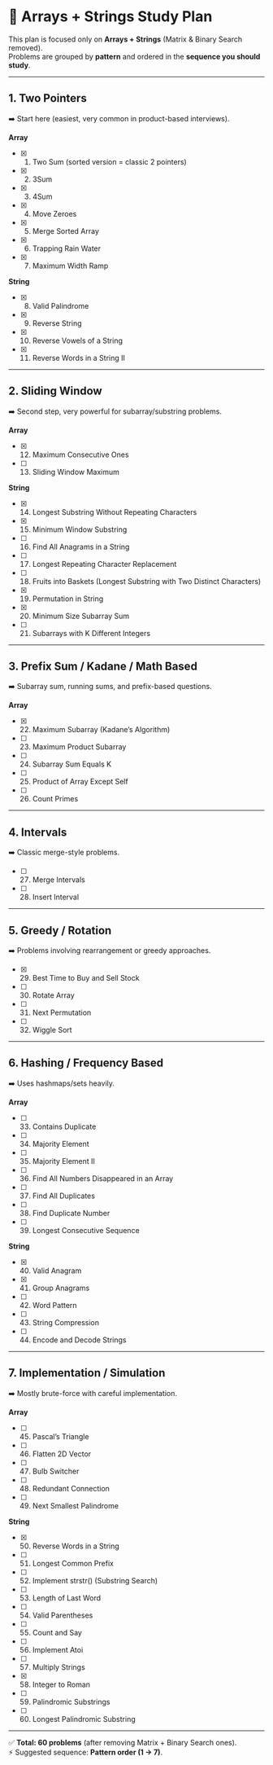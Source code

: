 # 📘 Arrays + Strings Study Plan  

This plan is focused only on **Arrays + Strings** (Matrix & Binary Search removed).  
Problems are grouped by **pattern** and ordered in the **sequence you should study**.  

---

## 1. Two Pointers  
➡️ Start here (easiest, very common in product-based interviews).  

**Array**  
- [x] 1. Two Sum (sorted version = classic 2 pointers)  
- [x] 2. 3Sum  
- [x] 3. 4Sum  
- [x] 4. Move Zeroes  
- [x] 5. Merge Sorted Array  
- [x] 6. Trapping Rain Water  
- [x] 7. Maximum Width Ramp  

**String**  
- [x] 8. Valid Palindrome  
- [x] 9. Reverse String  
- [x] 10. Reverse Vowels of a String  
- [x] 11. Reverse Words in a String II  

---

## 2. Sliding Window  
➡️ Second step, very powerful for subarray/substring problems.  

**Array**  
- [x] 12. Maximum Consecutive Ones  
- [ ] 13. Sliding Window Maximum  

**String**  
- [x] 14. Longest Substring Without Repeating Characters  
- [x] 15. Minimum Window Substring  
- [ ] 16. Find All Anagrams in a String  
- [ ] 17. Longest Repeating Character Replacement  
- [ ] 18. Fruits into Baskets (Longest Substring with Two Distinct Characters)  
- [x] 19. Permutation in String  
- [x] 20. Minimum Size Subarray Sum  
- [ ] 21. Subarrays with K Different Integers  

---

## 3. Prefix Sum / Kadane / Math Based  
➡️ Subarray sum, running sums, and prefix-based questions.  

**Array**  
- [x] 22. Maximum Subarray (Kadane’s Algorithm)  
- [ ] 23. Maximum Product Subarray  
- [ ] 24. Subarray Sum Equals K  
- [ ] 25. Product of Array Except Self  
- [ ] 26. Count Primes  

---

## 4. Intervals  
➡️ Classic merge-style problems.  

- [ ] 27. Merge Intervals  
- [ ] 28. Insert Interval  

---

## 5. Greedy / Rotation  
➡️ Problems involving rearrangement or greedy approaches.  

- [x] 29. Best Time to Buy and Sell Stock  
- [ ] 30. Rotate Array  
- [ ] 31. Next Permutation  
- [ ] 32. Wiggle Sort  

---

## 6. Hashing / Frequency Based  
➡️ Uses hashmaps/sets heavily.  

**Array**  
- [ ] 33. Contains Duplicate  
- [ ] 34. Majority Element  
- [ ] 35. Majority Element II  
- [ ] 36. Find All Numbers Disappeared in an Array  
- [ ] 37. Find All Duplicates  
- [ ] 38. Find Duplicate Number  
- [ ] 39. Longest Consecutive Sequence  

**String**  
- [x] 40. Valid Anagram  
- [x] 41. Group Anagrams  
- [ ] 42. Word Pattern  
- [ ] 43. String Compression  
- [ ] 44. Encode and Decode Strings  

---

## 7. Implementation / Simulation  
➡️ Mostly brute-force with careful implementation.  

**Array**  
- [ ] 45. Pascal’s Triangle  
- [ ] 46. Flatten 2D Vector  
- [ ] 47. Bulb Switcher  
- [ ] 48. Redundant Connection  
- [ ] 49. Next Smallest Palindrome  

**String**  
- [x] 50. Reverse Words in a String  
- [ ] 51. Longest Common Prefix  
- [ ] 52. Implement strstr() (Substring Search)  
- [ ] 53. Length of Last Word  
- [ ] 54. Valid Parentheses  
- [ ] 55. Count and Say  
- [ ] 56. Implement Atoi  
- [ ] 57. Multiply Strings  
- [x] 58. Integer to Roman  
- [ ] 59. Palindromic Substrings  
- [ ] 60. Longest Palindromic Substring  

---

✅ **Total: 60 problems** (after removing Matrix + Binary Search ones).  
⚡ Suggested sequence: **Pattern order (1 → 7)**.  
